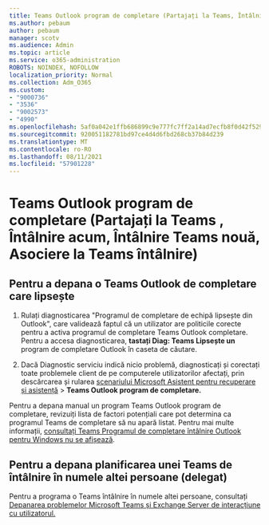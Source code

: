 ```yaml
---
title: Teams Outlook program de completare (Partajați la Teams, Întâlnire acum, Întâlnire Teams nouă, Asociere la Teams întâlnire)
ms.author: pebaum
author: pebaum
manager: scotv
ms.audience: Admin
ms.topic: article
ms.service: o365-administration
ROBOTS: NOINDEX, NOFOLLOW
localization_priority: Normal
ms.collection: Adm_O365
ms.custom:
- "9000736"
- "3536"
- "9002573"
- "4990"
ms.openlocfilehash: 5af0a042e1ffb686899c9e777fc7ff2a14ad7ecfb8f0d42f529a7ddc449978e6
ms.sourcegitcommit: 920051182781bd97ce4d4d6fbd268cb37b84d239
ms.translationtype: MT
ms.contentlocale: ro-RO
ms.lasthandoff: 08/11/2021
ms.locfileid: "57901228"
---
```

# <a name="teams-outlook-add-in-share-to-teams--meet-now-new-teams-meeting-join-teams-meeting"></a>Teams Outlook program de completare (Partajați la Teams , Întâlnire acum, Întâlnire Teams nouă, Asociere la Teams întâlnire)

## <a name="to-troubleshoot-a-missing-teams-outlook-add-in"></a>Pentru a depana o Teams Outlook de completare care lipsește

1. Rulați diagnosticarea "Programul de completare de echipă lipsește din Outlook", care validează faptul că un utilizator are politicile corecte pentru a activa programul de completare Teams Outlook completare. Pentru a accesa diagnosticarea, **tastați Diag: Teams Lipsește un** program de completare Outlook în caseta de căutare.

1. Dacă Diagnostic serviciu indică nicio problemă, diagnosticați și corectați toate problemele client de pe computerele utilizatorilor afectați, prin descărcarea și rularea [scenariului Microsoft Asistent pentru recuperare și asistență](https://aka.ms/SaRA-TeamsAddInScenario)  >  **Teams Outlook program de completare.**

Pentru a depana manual un program Teams Outlook program de completare, revizuiți lista de factori potențiali care pot determina ca programul Teams de completare să nu apară listat. Pentru mai multe informații, [consultați Teams Programul de completare întâlnire Outlook pentru Windows nu se afișează](https://docs.microsoft.com/microsoftteams/teams-add-in-for-outlook#teams-meeting-add-in-in-outlook-for-windows-does-not-show).

## <a name="to-troubleshoot-scheduling-a-teams-meeting-on-behalf-of-someone-else-delegate"></a>Pentru a depana planificarea unei Teams de întâlnire în numele altei persoane (delegat)

Pentru a programa o Teams întâlnire în numele altei persoane, consultați [Depanarea problemelor Microsoft Teams și Exchange Server de interacțiune cu utilizatorul.](https://docs.microsoft.com/microsoftteams/troubleshoot/known-issues/teams-exchange-interaction-issue)
